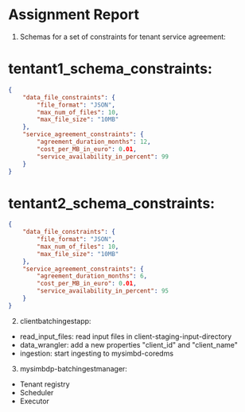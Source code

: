 # Assignment Report

1. Schemas for a set of constraints for tenant service agreement:
# tentant1_schema_constraints:
```json
{
    "data_file_constraints": {
        "file_format": "JSON",
        "max_num_of_files": 10,
        "max_file_size": "10MB"
    },
    "service_agreement_constraints": {
        "agreement_duration_months": 12,
        "cost_per_MB_in_euro": 0.01,
        "service_availability_in_percent": 99
    }
}
```

# tentant2_schema_constraints:
```json
{
    "data_file_constraints": {
        "file_format": "JSON",
        "max_num_of_files": 10,
        "max_file_size": "10MB"
    },
    "service_agreement_constraints": {
        "agreement_duration_months": 6,
        "cost_per_MB_in_euro": 0.01,
        "service_availability_in_percent": 95
    }
}
```


2. clientbatchingestapp:
- read_input_files: read input files in client-staging-input-directory
- data_wrangler: add a new properties "client_id" and "client_name"
- ingestion: start ingesting to mysimbd-coredms


3. mysimbdp-batchingestmanager:
- Tenant registry
- Scheduler
- Executor